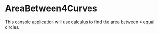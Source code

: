 # AreaBetween4Curves
This console application will use calculus to find the area between 4 equal circles.
